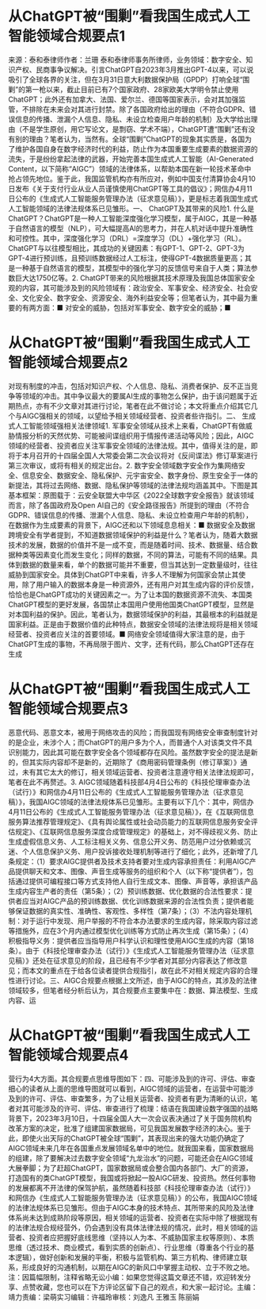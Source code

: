 # 从ChatGPT被“围剿”看我国生成式人工智能领域合规要点1

来源：泰和泰律师作者：兰珊  泰和泰律师事务所律师，业务领域：数字安全、知识产权、民商事争议解决。引言ChatGPT自2023年3月推出GPT-4以来，可以说吸引了全球各界的关注，但在3月31日意大利数据保护局（GPDP）打响全球“围剿”的第一枪以来，截止目前已有7个国家政府、28家欧美大学明令禁止使用ChatGPT；此外还有加拿大、法国、爱尔兰、德国等国家表示，会对其加强监管，不排除在未来会对其进行封禁。除了各国政府给出的理由（不符合GDPR、错误信息的传播、泄漏个人信息、隐私、未设立检查用户年龄的机制）及大学给出理由（不是学生原创，用它写论文，是剽窃、学术不端），ChatGPT遭“围剿”还有没有别的理由？笔者认为，当然有。全球“围剿”ChatGPT的现象其实质是，各国为了维护各国自身在数字经济时代的利益，防止作为本国重要生成要素的数据资源的流失，于是纷纷拿起法律的武器，开始完善本国生成式人工智能（AI-Generated Content，以下简称“AIGC”）领域的法律体系，以帮助本国在新一轮技术革命中抢占领先地位。鉴于此，我国监管机构亦有所应对，例如中国支付清算协会4月10日发布《关于支付行业从业人员谨慎使用ChatGPT等工具的倡议》；网信办4月11日公布的《生成式人工智能服务管理办法（征求意见稿）》，更是标志着我国生成式人工智能领域的法律法规体系已见雏形。一、 ChatGPT及其带来的风险1. 什么是ChatGPT？ChatGPT是一种人工智能深度强化学习模型，属于AIGC，其是一种基于自然语言的模型（NLP），可大幅提高AI的思考力，并在人机对话中提升准确性和可控性。其中，深度强化学习（DRL）=深度学习（DL）+强化学习（RL）。ChatGPT与以往模型相比，其成功的关键因素：有GPT-1、GPT-2、GPT-3为GPT-4进行预训练，且预训练数据经过人工标注，使得GPT-4数据质量更高；其是一种基于自然语言的模型，其模型中的强化学习的反馈信号来自于人类；算法参数巨大达1750亿等。2. ChatGPT带来的风险根据其技术原理及我国总体国家安全观的内容，其可能涉及到的风险领域有：政治安全、军事安全、经济安全、社会安全、文化安全、数字安全、资源安全、海外利益安全等；但笔者认为，其中最为重要的有两方面：■ 对安全的威胁，包括对军事安全、数字安全的威胁；■ 

# 从ChatGPT被“围剿”看我国生成式人工智能领域合规要点2

对现有制度的冲击，包括对知识产权、个人信息、隐私、消费者保护、反不正当竞争等领域的冲击。其中争议最大的要属AI生成的事物怎么保护，由于该问题属于近期热点，亦有不少文章对其进行讨论，笔者在此不做讨论；本文将重点介绍其它几个与AIGC强相关的领域，以望给予相关领域经营者、投资者些许指引。二、 生成式人工智能领域强相关法律领域1. 军事安全领域从技术上来看，ChatGPT有做威胁情报分析的天然优势、可能被间谍组织用于情报传递活动等风险；因此，AIGC领域的经营者、投资者应关注军事安全领域的法律法规。其中，值得关注的是，即将于本月召开的十四届全国人大常委会第二次会议将对《反间谍法》修订草案进行第三次审议，或将有相关的规定出台。2. 数字安全领域数字安全作为集网络安全、信息安全、数据安全、隐私保护、元宇宙安全、数字身份、原生安全于一体的新提法，其将过去网络、数据、隐私保护等领域的法律法规均涵盖其中。下图是其基本框架：原图载于：云安全联盟大中华区《2022全球数字安全报告》就该领域而言，除了各国政府及Open AI自己的《安全路径报告》所提到的理由（不符合GDPR、错误信息的传播、泄漏个人信息、隐私、未设立检查用户年龄的机制），在数据作为生成要素的背景下，AIGC还和以下领域息息相关：■ 数据安全及数据跨境安全有学者提到，不知道数据领域保护的利益是什么？笔者认为，随着大数据技术的发展，数据的价值并不是一成不变，而是随着时间、技术、数据量、结合数据种类等因素变化而发生变化；同样的数据，不同的算法，可能有不同的结果。具体到数据的数量来看，单个的数据可能并不重要，但当其达到一定数量级时，往往威胁到国家安全。具体到ChatGPT中来看，许多人不理解为何国家会禁止其使用，除了用户输入的数据本身是一种资源外，还有用户对其生成内容的评价反馈，恰恰也是ChatGPT成功的关键因素之一。为了让本国的数据资源不流失、本国类ChatGPT模型的更好发展，各国禁止本国用户使用他国类ChatGPT模型，显然是对本国利益的保护。因此，笔者认为，数据领域保护的利益，其最根本的利益就是国家利益。正是由于数据价值的此种特点，数据安全领域的法律法规将是相关领域经营者、投资者应关注的首要领域。■ 网络安全领域值得大家注意的是，由于ChatGPT生成的事物，不再局限于图片、文字，还有代码，那么ChatGPT还存在生成

# 从ChatGPT被“围剿”看我国生成式人工智能领域合规要点3

恶意代码、恶意文本，被用于网络攻击的风险；而我国现有网络安全审查制度针对的是企业，未涉个人；而ChatGPT的用户多为个人，而普通个人对该类文件不具识别能力，因此其可能在数字安全各个领域都存在风险。虽然数字安全的提法是新的，但其实际内容却不是新的，近期除了《商用密码管理条例（修订草案）》通过，未有其它太大的修订，相关领域运营者、投资者注意遵守相关法律法规即可，笔者在此不再赘述。3. AIGC领域随着科技部4月4日公布的《科技伦理审查办法（试行）》和网信办4月11日公布的《生成式人工智能服务管理办法（征求意见稿）》，我国AIGC领域的法律法规体系已见雏形。主要有以下几个：其中，网信办4月11日公布的《生成式人工智能服务管理办法（征求意见稿）》，在《互联网信息服务算法推荐管理规定》、《具有舆论属性或社会动员能力的互联网信息服务安全评估规定》、《互联网信息服务深度合成管理规定》的基础上，对不得歧视义务、防止生成虚假信息义务、人工标注相关义务、信息公开义务、防范用户过分依赖或沉迷、个人信息保护义务、用户投诉接收处理机制等进行了细化；此外，还新增了几条规定：（1）要求AIGC提供者及技术支持者要对生成内容承担责任：利用AIGC产品提供聊天和文本、图像、声音生成等服务的组织和个人（以下称“提供者”），包括通过提供可编程接口等方式支持他人自行生成文本、图像、声音等，承担该产品生成内容生产者的责任（第5条）；（2）预训练数据、优化数据的合法性要求：提供者应当对AIGC产品的预训练数据、优化训练数据来源的合法性负责；提供者能够保证数据的真实性、准确性、客观性、多样性（第7条）；（3）不法内容处理机制：对于运行中发现、用户举报的不符合本办法要求的生成内容，除采取内容过滤等措施外，应在3个月内通过模型优化训练等方式防止再次生成（第15条）；（4）积极指导义务：提供者应当指导用户科学认识和理性使用AIGC生成的内容（第18条）。由于《科技伦理审查办法（试行）》《生成式人工智能服务管理办法（征求意见稿）》还处在征求意见的阶段，且已经有不少学者对其部分内容表达了修改意见；而本文的重点在于给各位读者提供合规指引，故在此不对相关规定内容的合理性进行讨论。三、AIGC合规要点根据上文所述，由于AIGC的特点，其涉及的法律领域较多，但笔者经分析后认为，其合规要点主要集中在：数据、算法模型、生成内容、运

# 从ChatGPT被“围剿”看我国生成式人工智能领域合规要点4

营行为4大方面。其合规要点思维导图如下：四、可能涉及到的许可、评估、审查细心的读者从上面的思维导图就可以看到，AIGC领域的运营者，在运营中可能涉及到的许可、评估、审查繁多，为了让相关运营者、投资者有更为清晰的认识，笔者对其可能涉及的许可、评估、审查进行了梳理：结语在我国建设数字强国的战略背景下，2023年3月10日，十四届全国人大一次会议表决通过了关于国务院机构改革方案的决定，批准了组建国家数据局，可见我国发展数字经济的决心。鉴于此，即使火出天际的ChatGPT被全球“围剿”，其表现出来的强大功能仍确定了AIGC领域未来几年在各国重点发展领域名单中的地位。就我国来看，国家数据局的组建，除了要解决过去数字安全领域“九龙治水”的问题，可能还会在AIGC领域大展拳脚；为了赶超ChatGPT，国家数据局或会整合国内各部门、大厂的资源，打造国有的类ChatGPT模型，我国或将掀起一股AIGC研发、投资热。然任何事物的发展都离不开法律的保驾护航，虽然随着科技部《科技伦理审查办法（试行）》和网信办《生成式人工智能服务管理办法（征求意见稿）》的公布，我国AIGC领域的法律法规体系已见雏形。但由于AIGC本身的技术特点、其所带来的风险及法律体系尚未达到成熟阶段等原因，相关领域的运营者、投资者在实际中除了根据现有的法律法规合规经营外，仍会遇到没有具体法律法规的情况，此时，相关领域的运营者、投资者应把握好底线思维（坚持以人为本、不威胁国家主权等原则）、本质思维（透过技术、商业模式，看到实质的创新点）、行业思维（尊重各个行业的基本逻辑），做好创新和发展的平衡，积极与监管机构、第三方机构、律师建立联系，形成良好的沟通机制，以期在AIGC的新风口中掌握主动权、立于不败之地。注：因篇幅限制，注释省略无讼小编：如果您觉得这篇文章还不错，欢迎转发分享、点赞收藏，您也可以在下方评论区留下自己的观点，和大家一起讨论。主编：靖力责编：梁萌实习编辑：许福玲审核：刘逸凡 王雅玉 陈丽娟

